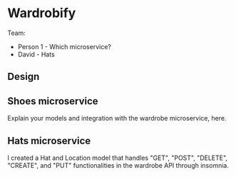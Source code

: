 # Wardrobify

Team:

* Person 1 - Which microservice?
* David - Hats

## Design

## Shoes microservice

Explain your models and integration with the wardrobe
microservice, here.

## Hats microservice

I created a Hat and Location model that handles "GET", "POST", "DELETE", "CREATE", and "PUT" functionalities in the wardrobe API through insomnia.
